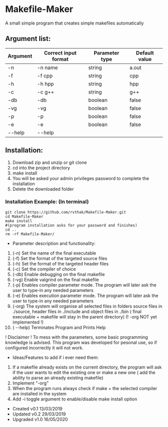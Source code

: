 # Makefile-Maker 
A small simple program that creates simple makefiles automatically

## Argument list:

Argument  | Correct input format |  Parameter type  | Default value 
----------|----------------------|------------------|---------------
   -n     |       -n name        |      string      |     a.out
   -f     |       -f cpp         |      string      |      cpp
   -h     |       -h hpp         |      string      |      hpp
   -c     |       -c g++         |      string      |      g++
   -db    |       -db            |      boolean     |     false
   -vg    |       -vg            |      boolean     |     false
   -p     |       -p             |      boolean     |     false
   -e     |       -e             |      boolean     |     false
   --help |       --help

## Installation:
1) Download zip and unzip or git clone
2) cd into the project directory
3) make install
4) You will be asked your admin privileges password to complete the installation
5) Delete the downloaded folder

### Installation Example: (In terminal)
    git clone https://github.com/rvthak/Makefile-Maker.git
    cd Makefile-Maker
    make install
    #(program installation asks for your password and finishes)
    cd ..
    rm -rf Makefile-Maker/

+ Parameter description and functionality:
1) (-n)		Set the name of the final executable 
2) (-f)		Set the format of the targeted source files
3) (-h)     Set the format of the targeted header files
4) (-c)		Set the compiler of choice
5) (-db) 	Enable debugging on the final makefile
6) (-vg)	   Enable valgrind on the final makefile
7) (-p)		Enables compiler parameter mode. The program will later ask the user to
type-in any needed parameters 
8) (-e)		Enables execution parameter mode. The program will later ask the user to
type-in any needed parameters
9) (-org)	The system will organise all selected files in folders
source files in ./source, header files in ./include and object files
in ./bin ( final executable + makefile will stay in the parent directory)
(! -org NOT yet implemented !)
10) ( --help)  Terminates Program and Prints Help

! Disclaimer ! To mess with the parameters, some basic programming knowledge is 
advised. This program was developed for pesonal use, so if configured 
incorrectly it will not work.

+ Ideas/Features to add if i ever need them:
1) If a makefile already exists on the current directory, the program will ask
if the user wants to edit the existing one or make a new one ( add the ability 
to parse an already existing makefile)
2) Implement "-org"
3) When the program runs always check if make + the selected compiler are
installed in the system
4) Add -i toggle argument to enable/disable make install option

+ Created  v0.1 13/03/2019
+ Updated  v0.2 29/03/2019
+ Upgraded v1.0 16/05/2020
